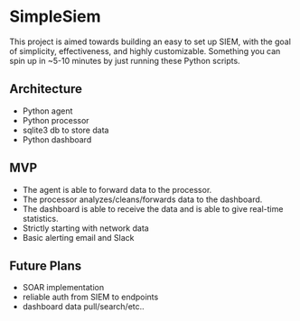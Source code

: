 # SimpleSiem
This project is aimed towards building an easy to set up SIEM, with the goal of simplicity, effectiveness, and highly customizable. Something you can spin up in ~5-10 minutes by just running these Python scripts. 




## Architecture
* Python agent
* Python processor
* sqlite3 db to store data 
* Python dashboard




## MVP 

- The agent is able to forward data to the processor.
- The processor analyzes/cleans/forwards data to the dashboard. 
- The dashboard is able to receive the data and is able to give real-time statistics.
- Strictly starting with network data 
- Basic alerting email and Slack




## Future Plans

- SOAR implementation
- reliable auth from SIEM to endpoints 
- dashboard data pull/search/etc.. 
